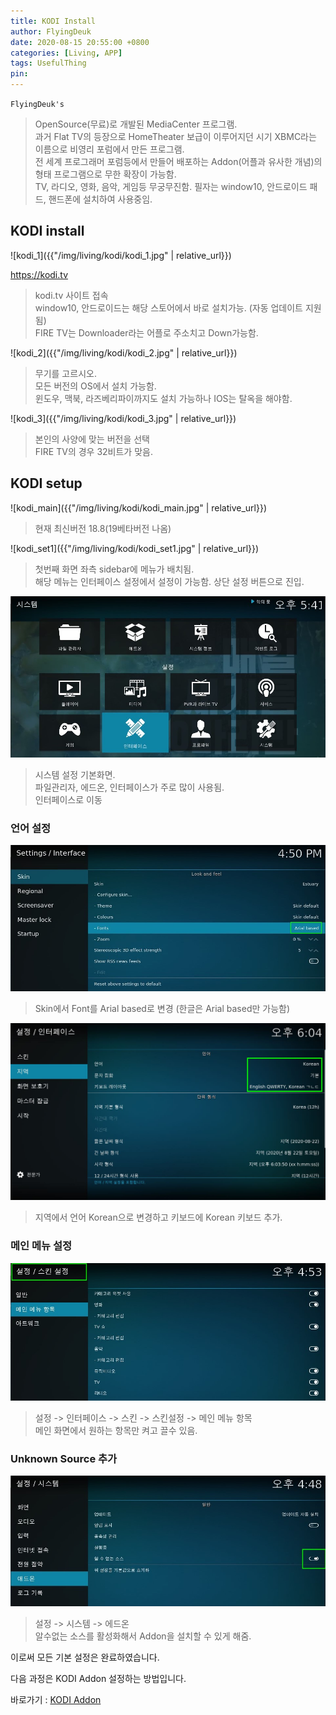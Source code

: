 ```yaml
---
title: KODI Install
author: FlyingDeuk
date: 2020-08-15 20:55:00 +0800
categories: [Living, APP]
tags: UsefulThing
pin:
---
```


`FlyingDeuk's`
> OpenSource(무료)로 개발된 MediaCenter 프로그램. <br>
과거 Flat TV의 등장으로 HomeTheater 보급이 이루어지던 시기 XBMC라는 이름으로 비영리 포럼에서 만든 프로그램.<br>
전 세계 프로그래머 포럼등에서 만들어 배포하는 Addon(어플과 유사한 개념)의 형태 프로그램으로 무한 확장이 가능함.<br>
TV, 라디오, 영화, 음악, 게임등 무궁무진함.
필자는 window10, 안드로이드 패드, 핸드폰에 설치하여 사용중임.


## KODI install
![kodi_1]({{"/img/living/kodi/kodi_1.jpg" | relative_url}})

<https://kodi.tv>
> kodi.tv 사이트 접속<br>
window10, 안드로이드는 해당 스토어에서 바로 설치가능. (자동 업데이트 지원됨)<br>
FIRE TV는 Downloader라는 어플로 주소치고 Down가능함.


![kodi_2]({{"/img/living/kodi/kodi_2.jpg" | relative_url}})
> 무기를 고르시오.<br>
모든 버전의 OS에서 설치 가능함.<br>
윈도우, 맥북, 라즈베리파이까지도 설치 가능하나 IOS는 탈옥을 해야함.


![kodi_3]({{"/img/living/kodi/kodi_3.jpg" | relative_url}})
> 본인의 사양에 맞는 버전을 선택<br>
FIRE TV의 경우 32비트가 맞음.



## KODI setup
![kodi_main]({{"/img/living/kodi/kodi_main.jpg" | relative_url}})
> 현재 최신버전 18.8(19베타버전 나옴)

![kodi_set1]({{"/img/living/kodi/kodi_set1.jpg" | relative_url}})
> 첫번째 화면 좌측 sidebar에 메뉴가 배치됨.<br>
해당 메뉴는 인터페이스 설정에서 설정이 가능함.
상단 설정 버튼으로 진입.<br>

![kodi_set2](/img/living/kodi/kodi_set2.jpg)
> 시스템 설정 기본화면. <br>
파일관리자, 에드온, 인터페이스가 주로 많이 사용됨.<br>
인터페이스로 이동<br>




### 언어 설정

![kodi_set3](/img/living/kodi/kodi_set3.jpg)
> Skin에서 Font를 Arial based로 변경 (한글은 Arial based만 가능함)

![kodi_set4](/img/living/kodi/kodi_set4.jpg)
> 지역에서 언어 Korean으로 변경하고 키보드에 Korean 키보드 추가.

### 메인 메뉴 설정

![kodi_skin](/img/living/kodi/kodi_skin.jpg)
> 설정 -> 인터페이스 -> 스킨 -> 스킨설정 -> 메인 메뉴 항목 <br>
메인 화면에서 원하는 항목만 켜고 끌수 있음.

### Unknown Source 추가
![kodi_unknown](/img/living/kodi/kodi_unknown.jpg)
> 설정 -> 시스템 -> 에드온 <br>
알수없는 소스를 활성화해서 Addon을 설치할 수 있게 해줌.

이로써 모든 기본 설정은 완료하였습니다.

다음 과정은 KODI Addon 설정하는 방법입니다.

바로가기 : [KODI Addon](https://flyingdeuk.github.io/posts/KODI-addon/)
